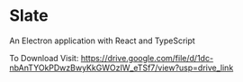 # Slate

An Electron application with React and TypeScript

To Download Visit:
https://drive.google.com/file/d/1dc-nbAnTYOkPDwzBwyKkGWOzIW_eTSf7/view?usp=drive_link
